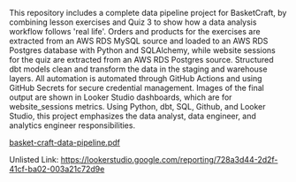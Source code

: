 This repository includes a complete data pipeline project for BasketCraft, by combining lesson exercises and Quiz 3 to show how a data analysis workflow follows 'real life'. Orders and products for the exercises are extracted from an AWS RDS MySQL source and loaded to an AWS RDS Postgres database with Python and SQLAlchemy, while website sessions for the quiz are extracted from an AWS RDS Postgres source. Structured dbt models clean and transform the data in the staging and warehouse layers. All automation is automated through GitHub Actions and using GitHub Secrets for secure credential management. Images of the final output are shown in Looker Studio dashboards, which are for website_sessions metrics. Using Python, dbt, SQL, Github, and Looker Studio, this project emphasizes the data analyst, data engineer, and analytics engineer responsibilities.

[basket-craft-data-pipeline.pdf](https://github.com/user-attachments/files/20052815/basket-craft-data-pipeline.pdf)

Unlisted Link: https://lookerstudio.google.com/reporting/728a3d44-2d2f-41cf-ba02-003a21c72d9e

